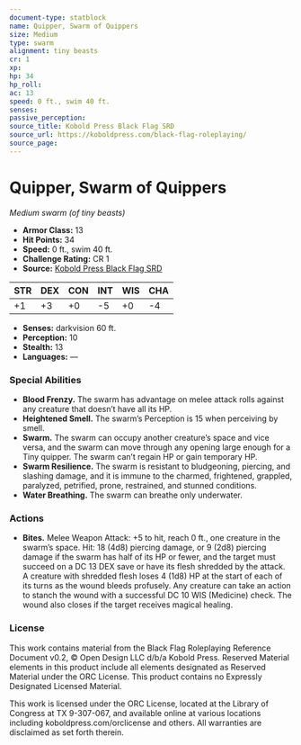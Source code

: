 ```yaml
---
document-type: statblock
name: Quipper, Swarm of Quippers
size: Medium
type: swarm
alignment: tiny beasts
cr: 1
xp: 
hp: 34
hp_roll: 
ac: 13
speed: 0 ft., swim 40 ft.
senses: 
passive_perception: 
source_title: Kobold Press Black Flag SRD
source_url: https://koboldpress.com/black-flag-roleplaying/
source_page: 
---
```


# Quipper, Swarm of Quippers

*Medium swarm (of tiny beasts)*

- **Armor Class:** 13
- **Hit Points:** 34
- **Speed:** 0 ft., swim 40 ft.
- **Challenge Rating:** CR 1
- **Source:** [Kobold Press Black Flag SRD](https://koboldpress.com/black-flag-roleplaying/)

| STR | DEX | CON | INT | WIS | CHA |
| --- | --- | --- | --- | --- | --- |
| +1 | +3 | +0 | -5 | +0 | -4 |

- **Senses:** darkvision 60 ft.
- **Perception:** 10
- **Stealth:** 13
- **Languages:** —

### Special Abilities

- **Blood Frenzy.** The swarm has advantage on melee attack rolls against any creature that doesn’t have all its HP.
- **Heightened Smell.** The swarm’s Perception is 15 when perceiving by smell.
- **Swarm.** The swarm can occupy another creature’s space and vice versa, and the swarm can move through any opening large enough for a Tiny quipper. The swarm can’t regain HP or gain temporary HP.
- **Swarm Resilience.** The swarm is resistant to bludgeoning, piercing, and slashing damage, and it is immune to the charmed, frightened, grappled, paralyzed, petrified, prone, restrained, and stunned conditions.
- **Water Breathing.** The swarm can breathe only underwater.

### Actions

- **Bites.** Melee Weapon Attack: +5 to hit, reach 0 ft., one creature in the swarm’s space. Hit: 18 (4d8) piercing damage, or 9 (2d8) piercing damage if the swarm has half of its HP or fewer, and the target must succeed on a DC 13 DEX save or have its flesh shredded by the attack. A creature with shredded flesh loses 4 (1d8) HP at the start of each of its turns as the wound bleeds profusely. Any creature can take an action to stanch the wound with a successful DC 10 WIS (Medicine) check. The wound also closes if the target receives magical healing.

### License

This work contains material from the Black Flag Roleplaying Reference Document v0.2, © Open Design LLC d/b/a Kobold Press. Reserved Material elements in this product include all elements designated as Reserved Material under the ORC License. This product contains no Expressly Designated Licensed Material.

This work is licensed under the ORC License, located at the Library of Congress at TX 9-307-067, and available online at various locations including koboldpress.com/orclicense and others. All warranties are disclaimed as set forth therein.
